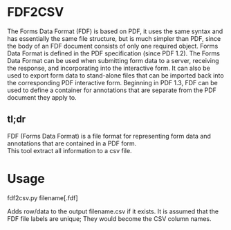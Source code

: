 FDF2CSV
=========
The Forms Data Format (FDF) is based on PDF, it uses the same syntax and has essentially the same file structure, but is much simpler than PDF, since the body of an FDF document consists of only one required object. Forms Data Format is defined in the PDF specification (since PDF 1.2). The Forms Data Format can be used when submitting form data to a server, receiving the response, and incorporating into the interactive form. It can also be used to export form data to stand-alone files that can be imported back into the corresponding PDF interactive form. Beginning in PDF 1.3, FDF can be used to define a container for annotations that are separate from the PDF document they apply to.

tl;dr
-----
FDF (Forms Data Format) is a file format for representing form data and annotations that are contained in a PDF form.<br>
This tool extract all information to a csv file.

Usage
=====
fdf2csv.py filename[.fdf]

Adds row/data to the output filename.csv if it exists. It is assumed that
the FDF file labels are unique; They would become the CSV column names.
